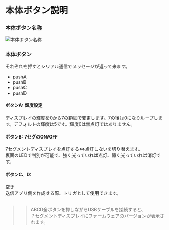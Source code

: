 # 本体ボタン説明

### 本体ボタン名称

![本体ボタン名称](https://github.com/bit-trade-one/AD7SGPR-SCWA/assets/85532743/7dcc07a0-161a-4ecf-a437-aaa76694579c)

### 本体ボタン

それぞれを押すとシリアル通信でメッセージが返って来ます。

- pushA
- pushB
- pushC
- pushD

#### ボタンA: 輝度設定

ディスプレイの輝度を0から7の範囲で変更します。7の後は0になりループします。デフォルトの輝度は5です。輝度0は無点灯ではありません。

#### ボタンB: 7セグのON/OFF

7セグメントディスプレイを点灯する⇔点灯しないを切り替えます。  
裏面のLEDで判別が可能で、強く光っていれば点灯、弱く光っていれば消灯です。

#### ボタンC、D:

空き  
送信アプリ側を作成する際、トリガとして使用できます。  
<br>

>> ABCD全ボタンを押しながらUSBケーブルを接続すると、  
>> ７セグメントディスプレイにファームウェアのバージョンが表示されます。
